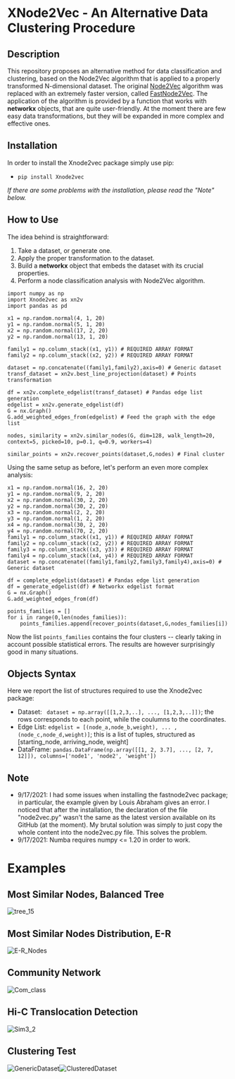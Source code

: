 # XNode2Vec - An Alternative Data Clustering Procedure
Description
-----------
This repository proposes an alternative method for data classification and clustering, based on the Node2Vec algorithm that is applied to a properly transformed N-dimensional dataset.
The original [Node2Vec](https://github.com/aditya-grover/node2vec) algorithm was replaced with an extremely faster version, called [FastNode2Vec](https://github.com/louisabraham/fastnode2vec). The application of the algorithm is provided by a function that works with **networkx** objects, that are quite user-friendly. At the moment there are few easy data transformations, but they will be expanded in more complex and effective ones.

Installation
------------
In order to install the Xnode2vec package simply use pip:

- ``` pip install Xnode2vec ```

*If there are some problems with the installation, please read the "Note" below.*

How to Use
----------
The idea behind is straightforward: 
1. Take a dataset, or generate one. 
2. Apply the proper transformation to the dataset.
3. Build a **networkx** object that embeds the dataset with its crucial properties.
4. Perform a node classification analysis with Node2Vec algorithm.

```
import numpy as np
import Xnode2vec as xn2v
import pandas as pd

x1 = np.random.normal(4, 1, 20)
y1 = np.random.normal(5, 1, 20)
x2 = np.random.normal(17, 2, 20)
y2 = np.random.normal(13, 1, 20)

family1 = np.column_stack((x1, y1)) # REQUIRED ARRAY FORMAT
family2 = np.column_stack((x2, y2)) # REQUIRED ARRAY FORMAT

dataset = np.concatenate((family1,family2),axis=0) # Generic dataset
transf_dataset = xn2v.best_line_projection(dataset) # Points transformation

df = xn2v.complete_edgelist(transf_dataset) # Pandas edge list generation
edgelist = xn2v.generate_edgelist(df)
G = nx.Graph()
G.add_weighted_edges_from(edgelist) # Feed the graph with the edge list

nodes, similarity = xn2v.similar_nodes(G, dim=128, walk_length=20, context=5, picked=10, p=0.1, q=0.9, workers=4)

similar_points = xn2v.recover_points(dataset,G,nodes) # Final cluster
```
Using the same setup as before, let's perform an even more complex analysis:

```
x1 = np.random.normal(16, 2, 20)
y1 = np.random.normal(9, 2, 20)
x2 = np.random.normal(30, 2, 20)
y2 = np.random.normal(30, 2, 20)
x3 = np.random.normal(2, 2, 20)
y3 = np.random.normal(1, 2, 20)
x4 = np.random.normal(30, 2, 20)
y4 = np.random.normal(70, 2, 20)
family1 = np.column_stack((x1, y1)) # REQUIRED ARRAY FORMAT
family2 = np.column_stack((x2, y2)) # REQUIRED ARRAY FORMAT
family3 = np.column_stack((x3, y3)) # REQUIRED ARRAY FORMAT
family4 = np.column_stack((x4, y4)) # REQUIRED ARRAY FORMAT
dataset = np.concatenate((family1,family2,family3,family4),axis=0) # Generic dataset

df = complete_edgelist(dataset) # Pandas edge list generation
df = generate_edgelist(df) # Networkx edgelist format
G = nx.Graph()
G.add_weighted_edges_from(df)

points_families = []
for i in range(0,len(nodes_families)):
    points_families.append(recover_points(dataset,G,nodes_families[i])
```
Now the list ```points_families``` contains the four clusters -- clearly taking in account possible statistical errors. The results are however surprisingly good in many situations.

Objects Syntax
--------------
Here we report the list of structures required to use the Xnode2vec package:
- Dataset: ``` dataset = np.array([[1,2,3,..], ..., [1,2,3,..]])```; the rows corresponds to each point, while the coulumns to the coordinates.
- Edge List: ``` edgelist = [(node_a,node_b,weight), ... , (node_c,node_d,weight)] ```; this is a list of tuples, structured as [starting_node, arriving_node, weight]
- DataFrame: ``` pandas.DataFrame(np.array([[1, 2, 3.7], ..., [2, 7, 12]]), columns=['node1', 'node2', 'weight']) ```

Note
----
- 9/17/2021: I had some issues when installing the fastnode2vec package; in particular, the example given by Louis Abraham gives an error. I noticed that after the installation, the declaration of the file "node2vec.py" wasn't the same as the latest version available on its GitHub (at the moment). My brutal solution was simply to just copy the whole content into the node2vec.py file. This solves the problem.
- 9/17/2021: Numba requires numpy <= 1.20 in order to work.

# Examples
Most Similar Nodes, Balanced Tree
---------------------------------
![tree_15](https://user-images.githubusercontent.com/79590448/132143490-64ac2417-4d21-4a87-aa42-e9e0784bcb58.png)

Most Similar Nodes Distribution, E-R
------------------------------------
![E-R_Nodes](https://user-images.githubusercontent.com/79590448/132143507-94807c17-4656-44b0-bac1-6af945d50fbf.png)

Community Network
-----------------
![Com_class](https://user-images.githubusercontent.com/79590448/134899866-713d943d-0159-40af-bda5-9297195d4596.png)

Hi-C Translocation Detection
----------------------------
![Sim3_2](https://user-images.githubusercontent.com/79590448/134982724-307334c8-74c8-48af-b6a8-88f0547fc40a.png)

Clustering Test
---------------
![GenericDataset](https://user-images.githubusercontent.com/79590448/136523320-ca10d879-ce69-4216-af2c-d7fc674b17cd.png)![ClusteredDataset](https://user-images.githubusercontent.com/79590448/136523328-e024808e-9d0b-490b-ac0f-29514675620f.png)



